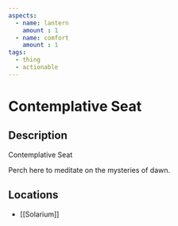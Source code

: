 ```yaml
---
aspects: 
  - name: lantern
    amount : 1
  - name: comfort
    amount : 1
tags:
  - thing
  - actionable
---
```


# Contemplative Seat

## Description
Contemplative Seat

Perch here to meditate on the mysteries of dawn.
## Locations
- [[Solarium]]